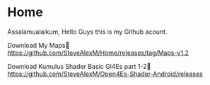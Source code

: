 # Home
Assalamualaikum, Hello Guys this is my Github acount.

Download My Maps🔽
https://github.com/SteveAlexM/Home/releases/tag/Maps-v1.2

Download Kumulus Shader Basic Gl4Es part 1-2🔽
https://github.com/SteveAlexM/Open4Es-Shader-Android/releases

